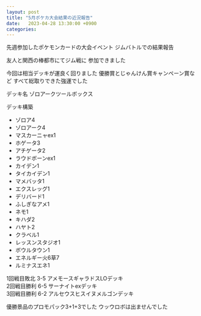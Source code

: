 ```yaml
---
layout: post
title: "5月ポケカ大会結果の近況報告"
date:   2023-04-28 13:30:00 +0900
categories:
---
```

先週参加したポケモンカードの大会イベント
ジムバトルでの結果報告

友人と関西の棒都市にてジム戦に
参加できました

今回は相当デッキが運良く回りました
優勝賞とじゃんけん賞キャンペーン賞など
すべて総取りできた強運でした

デッキ名 ゾロアークツールボックス  

デッキ構築
- ゾロア4
- ゾロアーク4
- マスカーニャex1
- ホゲータ3
- アチゲータ2
- ラウドボーンex1
- カイデン1
- タイカイデン1
- マメバッタ1
- エクスレッグ1
- デリバード1
- ふしぎなアメ1
- ネモ1
- キハダ2
- ハヤト2
- クラベル1
- レッスンスタジオ1
- ボウルタウン1
- エネルギー火6草7
- ルミナスエネ1

1回戦目敗北 3-5	アメモースギャラドスLOデッキ  
2回戦目勝利 6-5	サーナイトexデッキ  
3回戦目勝利 6-2	アルセウスヒスイヌメルゴンデッキ  

優勝景品のプロモパック3+1+3でした
ウッウロボは出ませんでした